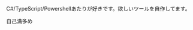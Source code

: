 C#/TypeScript/Powershellあたりが好きです。欲しいツールを自作してます。

自己満多め

<!---
HoppingGanon/HoppingGanon is a ✨ special ✨ repository because its `README.md` (this file) appears on your GitHub profile.
You can click the Preview link to take a look at your changes.
--->
